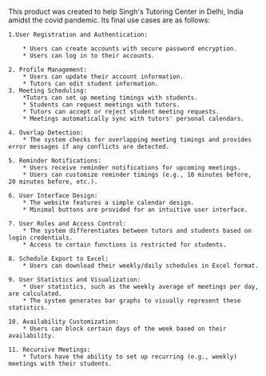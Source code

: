 This product was created to help Singh's Tutoring Center in Delhi, India amidst the covid pandemic. Its final use cases are as follows: 

    1.User Registration and Authentication:

        * Users can create accounts with secure password encryption.
        * Users can log in to their accounts.

    2. Profile Management:
        * Users can update their account information.
        * Tutors can edit student information.
    3. Meeting Scheduling:
        *Tutors can set up meeting timings with students.
        * Students can request meetings with tutors.
        * Tutors can accept or reject student meeting requests.
        * Meetings automatically sync with tutors' personal calendars.

    4. Overlap Detection:
        * The system checks for overlapping meeting timings and provides error messages if any conflicts are detected.

    5. Reminder Notifications:
        * Users receive reminder notifications for upcoming meetings.
        * Users can customize reminder timings (e.g., 10 minutes before, 20 minutes before, etc.).

    6. User Interface Design:
        * The website features a simple calendar design.
        * Minimal buttons are provided for an intuitive user interface.

    7. User Roles and Access Control:
        * The system differentiates between tutors and students based on login credentials.
        * Access to certain functions is restricted for students.

    8. Schedule Export to Excel:
        * Users can download their weekly/daily schedules in Excel format.

    9. User Statistics and Visualization:
        * User statistics, such as the weekly average of meetings per day, are calculated.
        * The system generates bar graphs to visually represent these statistics.

    10. Availability Customization:
        * Users can block certain days of the week based on their availability.

    11. Recursive Meetings:
        * Tutors have the ability to set up recurring (e.g., weekly) meetings with their students.

